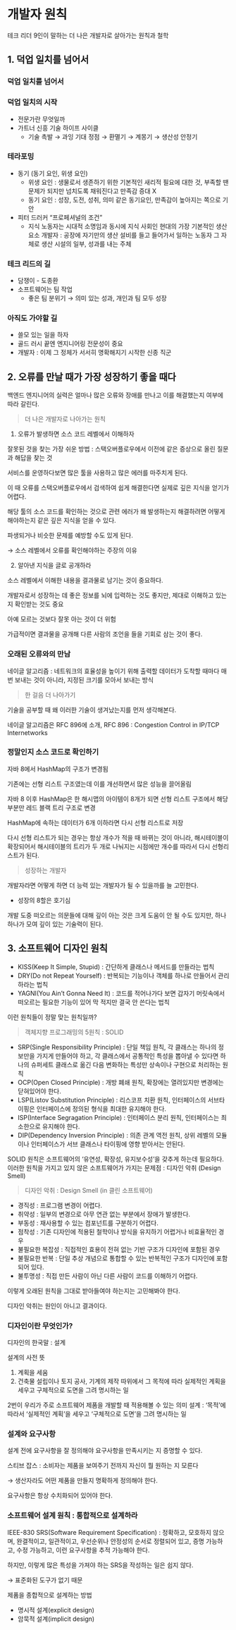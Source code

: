 # 개발자 원칙

테크 리더 9인이 말하는 더 나은 개발자로 살아가는 원칙과 철학

## 1. 덕업 일치를 넘어서

### 덕업 일치를 넘어서

### 덕업 일치의 시작

- 전문가란 무엇일까
- 가트너 신흥 기술 하이프 사이클
  - 기술 촉발 → 과잉 기대 정점 → 환멸기 → 계몽기 → 생산성 안정기

### 테라포밍

- 동기 (동기 요인, 위생 요인)
  - 위생 요인 : 생물로서 생존하기 위한 기본적인 새리적 필요에 대한 것, 부족할 땐 문제가 되지만 넘치도록 채워진다고 만족감 증대 X
  - 동기 요인 : 성장, 도전, 성취, 의미 같은 동기요인, 만족감이 높아지는 쪽으로 기안
- 피터 드러커 “프로페셔널의 조건”
  - 지식 노동자는 시대적 소명임과 동시에 지식 사회인 현대의 가장 기본적인 생산 요소
    개발자 : 공장에 자기만의 생산 설비를 들고 들어가서 일하는 노동자
    그 자체로 생산 시설의 일부, 성과를 내는 주체

### 테크 리드의 길

- 담쟁이 - 도종환
- 소프트웨어는 팀 작업
  - 좋은 팀 분위기 → 의미 있는 성과, 개인과 팀 모두 성장

### 아직도 가야할 길

- 쓸모 있는 일을 하자
- 골드 러시 끝엔 엔지니어링 전문성이 중요
- 개발자 : 이제 그 정체가 서서히 명확해지기 시작한 신종 직군

## 2. 오류를 만날 때가 가장 성장하기 좋을 때다

백엔드 엔지니어의 실력은 얼마나 많은 오류와 장애를 만나고 이를 해결했는지 여부에 따라 갈린다.

> 더 나은 개발자로 나아가는 원칙

1. 오류가 발생하면 소스 코드 레벨에서 이해하자

잘못된 것을 찾는 가장 쉬운 방법 : 스택오버플로우에서 이전에 같은 증상으로 올린 질문과 해답을 찾는 것

서비스를 운영하다보면 많은 툴을 사용하고 많은 에러를 마주치게 된다.

이 때 오류를 스택오버플로우에서 검색하여 쉽게 해결한다면 실제로 깊은 지식을 얻기가 어렵다.

해당 툴의 소스 코드를 확인하는 것으로 관련 에러가 왜 발생하는지 해결하려면 어떻게 해야하는지 같은 깊은 지식을 얻을 수 있다.

파생되거나 비슷한 문제를 예방할 수도 있게 된다.

→ 소스 레벨에서 오류를 확인해야하는 주장의 이유

2. 알아낸 지식을 글로 공개하라

소스 레벨에서 이해한 내용을 결과물로 남기는 것이 중요하다.

개발자로서 성장하는 데 좋은 정보를 뇌에 입력하는 것도 좋지만, 제대로 이해하고 있는지 확인받는 것도 중요

아예 모르는 것보다 잘못 아는 것이 더 위험

가급적이면 결과물을 공개해 다른 사람의 조언을 들을 기회로 삼는 것이 좋다.

### 오래된 오류와의 만남

네이글 알고리즘 : 네트워크의 효율성을 높이기 위해 출력할 데이터가 도착할 때마다 매번 보내는 것이 아니라, 지정된 크기를 모아서 보내는 방식

> 한 걸음 더 나아가기

기술을 공부할 때 왜 이러한 기술이 생겨났는지를 먼저 생각해본다.

네이글 알고리즘은 RFC 896에 소개, RFC 896 : Congestion Control in IP/TCP Internetworks

### 정말인지 소스 코드로 확인하기

자바 8에서 HashMap의 구조가 변경됨

기존에는 선형 리스트 구조였는데 이를 개선하면서 많은 성능을 끌어올림

자바 8 이후 HashMap은 한 해시맵의 아이템이 8개가 되면 선형 리스트 구조에서 해당 부분만 레드 블랙 트리 구조로 변경

HashMap에 속하는 데이터가 6개 이하라면 다시 선형 리스트로 저장

다시 선형 리스트가 되는 경우는 항상 개수가 적을 때 바뀌는 것이 아니라, 해시테이블이 확장되어서 해시테이블의 트리가 두 개로 나눠지는 시점에만 개수를 따라서 다시 선형리스트가 된다.

> 성장하는 개발자

개발자라면 어떻게 하면 더 능력 있는 개발자가 될 수 있을까를 늘 고민한다.

- 성장의 8할은 호기심

개발 도중 떠오르는 의문들에 대해 깊이 아는 것은 크게 도움이 안 될 수도 있지만, 하나하나가 모여 깊이 있는 기술력이 된다.

## 3. 소프트웨어 디자인 원칙

- KISS(Keep It Simple, Stupid) : 간단하게 클래스나 메서드를 만들라는 법칙
- DRY(Do not Repeat Yourself) : 반복되는 기능이나 객체를 하나로 만들어서 관리하라는 법칙
- YAGNI(You Ain’t Gonna Need It) : 코드를 적어나가다 보면 갑자기 머릿속에서 떠오르는 필요한 기능이 있어 막 적지만 결국 안 쓴다는 법칙

이런 원칙들이 정말 맞는 원칙일까?

> 객체지향 프로그래밍의 5원칙 : SOLID

- SRP(Single Responsibility Principle) : 단일 책임 원칙, 각 클래스는 하나의 정보만을 가지게 만들어야 하고, 각 클래스에서 공통적인 특성을 뽑아낼 수 있다면 하나의 슈퍼세트 클래스로 옮긴 다음 변화하는 특성만 상속이나 구현으로 처리하는 원칙
- OCP(Open Closed Principle) : 개방 폐쇄 원칙, 확장에는 열려있지만 변경에는 닫혀있어야 한다.
- LSP(Listov Substitution Principle) : 리스코프 치환 원칙, 인터페이스의 서브타이핑은 인터페이스에 정의된 형식을 최대한 유지해야 한다.
- ISP(Interface Segragation Principle) : 인터페이스 분리 원칙, 인터페이스는 최소한으로 유지해야 한다.
- DIP(Dependency Inversion Principle) : 의존 관계 역전 원칙, 상위 레벨의 모듈이나 인터페이스가 서브 클래스나 타이핑에 영향 받아서는 안된다.

SOLID 원칙은 소프트웨어의 ‘유연성, 확장성, 유지보수성’을 갖추게 하는데 필요하다.
이러한 원칙을 가지고 있지 않은 소프트웨어가 가지는 문제점 : 디자인 악취 (Design Smell)

> 디자인 악취 : Design Smell (in 클린 소프트웨어)

- 경직성 : 프로그램 변경이 어렵다.
- 취약성 : 일부의 변경으로 아무 연관 없는 부분에서 장애가 발생한다.
- 부동성 : 재사용할 수 있는 컴포넌트를 구분하기 어렵다.
- 점착성 : 기존 디자인에 적용된 철학이나 방식을 유지하기 어렵거나 비효율적인 경우
- 불필요한 복잡성 : 직접적인 효용이 전혀 없는 기반 구조가 디자인에 포함된 경우
- 불필요한 반복 : 단일 추상 개념으로 통합할 수 있는 반복적인 구조가 디자인에 포함되어 있다.
- 불투명성 : 직접 만든 사람이 아닌 다른 사람이 코드를 이해하기 어렵다.

이렇게 오래된 원칙을 그대로 받아들여야 하는지는 고민해봐야 한다.

디자인 악취는 원인이 아니고 결과이다.

### 디자인이란 무엇인가?

디자인의 한국말 : 설계

설계의 사전 뜻

1. 계획을 세움
2. 건축물 설립이나 토지 공사, 기계의 제작 따위에서 그 목적에 따라 실제적인 계획을 세우고 구체적으로 도면을 그려 명시하는 일

2번이 우리가 주로 소프트웨어 제품을 개발할 때 적용해볼 수 있는 의미
설계 : ‘목적’에 따라서 ‘실제적인 계획’을 세우고 ‘구체적으로 도면’을 그려 명시하는 일

### 설계와 요구사항

설계 전에 요구사항을 잘 정의해야 요구사항을 만족시키는 지 증명할 수 있다.

스티브 잡스 : 소비자는 제품을 보여주기 전까지 자신이 뭘 원하는 지 모른다

→ 생산자라도 어떤 제품을 만들지 명확하게 정의해야 한다.

요구사항은 항상 수치화되어 있어야 한다.

### 소프트웨어 설계 원칙 : 통합적으로 설계하라

IEEE-830 SRS(Software Requirement Specification) : 정확하고, 모호하지 않으며, 완결적이고, 일관적이고, 우선순위나 안정성의 순서로 정렬되어 있고, 증명 가능하고, 수정 가능하고, 이런 요구사항을 추적 가능해야 한다.

하지만, 이렇게 많은 특성을 가져야 하는 SRS을 작성하는 일은 쉽지 않다.

→ 표준화된 도구가 없기 때문

제품을 종합적으로 설계하는 방법

- 명시적 설계(explicit design)
- 암묵적 설계(implicit design)
